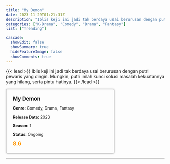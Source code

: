 ```yaml
---
title: "My Demon"
date: 2023-11-29T01:21:31Z
description: "Iblis keji ini jadi tak berdaya usai berurusan dengan putri pewaris yang dingin. Mungkin, putri inilah kunci solusi masalah kekuatannya yang hilang, serta pintu hatinya."
categories: ["K-Drama", "Comedy", "Drama", "Fantasy"]
list: ["Trending"]

cascade:
  showEdit: false
  showSummary: true
  hideFeatureImage: false
  showComments: true
---
```


{{< lead >}}
Iblis keji ini jadi tak berdaya usai berurusan dengan putri pewaris yang dingin. Mungkin, putri inilah kunci solusi masalah kekuatannya yang hilang, serta pintu hatinya.
{{< /lead >}}

<style>

/* CSS for the movie information box */
        .movie-box {
            width: 300px;
            padding: 20px;
            border: 2px solid #ccc; /* Border added */
            border-radius: 5px;
            box-shadow: 0 0 5px rgba(0, 0, 0, 0.2);
        }

        /* CSS for movie title */
        .movie-title {
            font-size: 1.2em;
            font-weight: bold;
            margin-bottom: 10px;
        }

        /* CSS for movie details */
        .movie-details {
            font-size: 0.9em;
            margin-bottom: 10px;
        }

        /* CSS for movie rating */
        .movie-rating {
            font-size: 1.2em;
            font-weight: bold;
            color: #ff9900; /* IMDb's rating color */
        }
</style>

 <div class="movie-box">
        <div class="movie-title">My Demon</div>
        <div class="movie-details">
            <p><strong>Genre:</strong> Comedy, Drama, Fantasy</p>
            <p><strong>Release Date:</strong> 2023</p>
            <p><strong>Season:</strong> 1</p>
            <p><strong>Status:</strong> Ongoing</p>
        </div>
        <div class="movie-rating">8.6</div>
    </div>

---